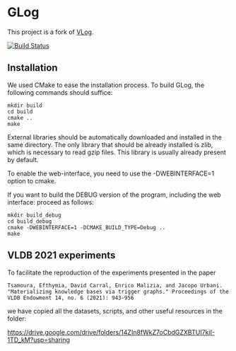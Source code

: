 # GLog

This project is a fork of <a href="https://github.com/karmaresearch/vlog">VLog</a>.

[![Build Status](https://travis-ci.org/karmaresearch/vlog.svg?branch=master)](https://travis-ci.org/karmaresearch/vlog)

## Installation 

We used CMake to ease the installation process. To build GLog, the following
commands should suffice:

```
mkdir build
cd build
cmake ..
make
```

External libraries should be automatically downloaded and installed in the same directory. The only library that should be already installed is zlib, which is necessary to read gzip files. This library is usually already present by default.

To enable the web-interface, you need to use the -DWEBINTERFACE=1 option to cmake.

If you want to build the DEBUG version of the program, including the web interface: proceed as follows:

```
mkdir build_debug
cd build_debug
cmake -DWEBINTERFACE=1 -DCMAKE_BUILD_TYPE=Debug ..
make
```

## VLDB 2021 experiments

To facilitate the reproduction of the experiments presented in the paper

```
Tsamoura, Efthymia, David Carral, Enrico Malizia, and Jacopo Urbani. "Materializing knowledge bases via trigger graphs." Proceedings of the VLDB Endowment 14, no. 6 (2021): 943-956
```

we have copied all the datasets, scripts, and other useful resources in the folder:

https://drive.google.com/drive/folders/14ZIn8fWkZ7oCbdGZXBTUI7kiI-1TD_kM?usp=sharing

